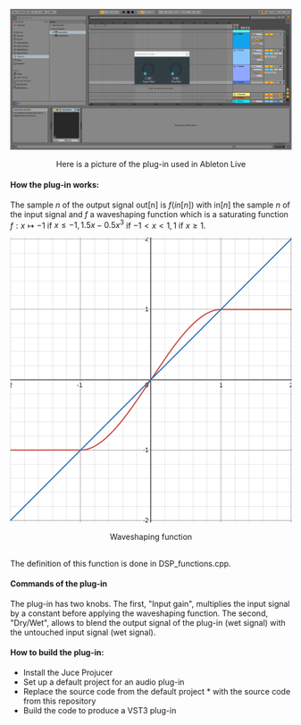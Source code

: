  ![IMAGE!](pictures/picture1.png)
<center>Here is a picture of the plug-in used in Ableton Live
</center>

#### How the plug-in works:  
The sample $n$ of the output signal out[n] is $f(in[n])$ with in$[n]$ the sample $n$ of the input signal and $f$ a waveshaping function which is a saturating function $f:  x\mapsto  -1$ if $x\leqslant -1, 1.5x-0.5x^{3}$ if $-1 \lt x \lt 1 ,1$ if $x \geqslant 1$.  
 
![IMAGE!](pictures/picture2.png)
<center>Waveshaping function
</center>  

\
The definition of this function is done in DSP_functions.cpp.  

#### Commands of the plug-in
The plug-in has two knobs. The first, "Input gain", multiplies the input signal by a constant before applying the waveshaping function. The second, "Dry/Wet", allows to blend the output signal of the plug-in (wet signal) with the untouched input signal (wet signal).  

#### How to build the plug-in:  
* Install the Juce Projucer  
* Set up a default project for an audio plug-in  
* Replace the source code from the default project * with the source code from this repository  
* Build the code to produce a VST3 plug-in  



